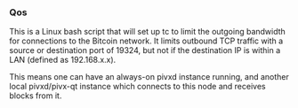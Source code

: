 ### Qos ###

This is a Linux bash script that will set up tc to limit the outgoing bandwidth for connections to the Bitcoin network. It limits outbound TCP traffic with a source or destination port of 19324, but not if the destination IP is within a LAN (defined as 192.168.x.x).

This means one can have an always-on pivxd instance running, and another local pivxd/pivx-qt instance which connects to this node and receives blocks from it.
